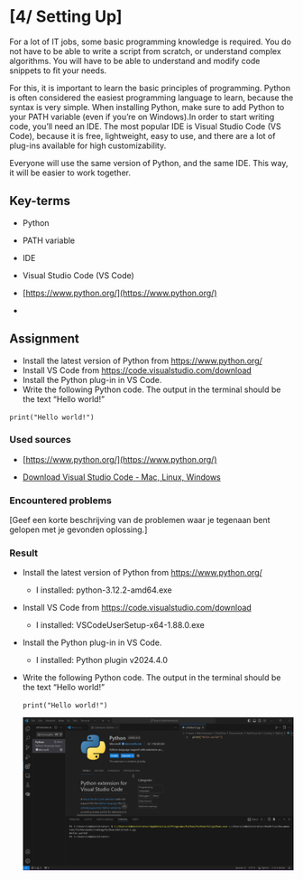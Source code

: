 # [4/ Setting Up]

For a lot of IT jobs, some basic programming knowledge is required. You do not have to be able to write a script from scratch, or understand complex algorithms. You will have to be able to understand and modify code snippets to fit your needs.

For this, it is important to learn the basic principles of programming. Python is often considered the easiest programming language to learn, because the syntax is very simple. When installing Python, make sure to add Python to your PATH variable (even if you’re on Windows).In order to start writing code, you’ll need an IDE. The most popular IDE is Visual Studio Code (VS Code), because it is free, lightweight, easy to use, and there are a lot of plug-ins available for high customizability.

Everyone will use the same version of Python, and the same IDE. This way, it will be easier to work together.

## Key-terms

- Python

- PATH variable

- IDE

- Visual Studio Code (VS Code)

- [https://www.python.org/](https://www.python.org/)

- 

## Assignment

- Install the latest version of Python from https://www.python.org/
- Install VS Code from https://code.visualstudio.com/download
- Install the Python plug-in in VS Code.
- Write the following Python code. The output in the terminal should be the text “Hello world!”  

`print("Hello world!")`

### Used sources

- [https://www.python.org/](https://www.python.org/)

- [Download Visual Studio Code - Mac, Linux, Windows](https://code.visualstudio.com/download)

### Encountered problems

[Geef een korte beschrijving van de problemen waar je tegenaan bent gelopen met je gevonden oplossing.]

### Result

- Install the latest version of Python from https://www.python.org/
  
  - I installed:  python-3.12.2-amd64.exe

- Install VS Code from https://code.visualstudio.com/download
  
  - I installed: VSCodeUserSetup-x64-1.88.0.exe

- Install the Python plug-in in VS Code.
  
  - I installed: Python plugin v2024.4.0

- Write the following Python code. The output in the terminal should be the text “Hello world!”  
  
  `print("Hello world!")`
  
  ![python_hello.png](python_hello.png)